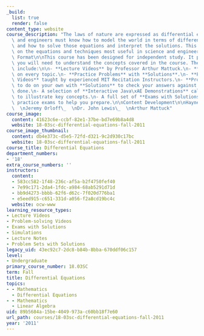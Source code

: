 ```yaml
---
_build:
  list: true
  render: false
content_type: website
course_description: "The laws of nature are expressed as differential equations. Scientists\
  \ and engineers must know how to model the world in terms of differential equations,\
  \ and how to solve those equations and interpret the solutions. This course focuses\
  \ on the equations and techniques most useful in science and engineering.\n\nCourse\
  \ Format\n\nThis course has been designed for independent study. It provides everything\
  \ you will need to understand the concepts covered in the course. The materials\
  \ include:\n\n- **Lecture Videos** by Professor Arthur Mattuck.\n- **Course Notes**\
  \ on every topic.\n- **Practice Problems** with **Solutions**.\n- **Problem Solving\
  \ Videos** taught by experienced MIT Recitation Instructors.\n- **Problem Sets**\
  \ to do on your own with **Solutions** to check your answers against when you're\
  \ done.\n- A selection of **Interactive Java\xAE Demonstrations** called _Mathlets_\
  \ to illustrate key concepts.\n- A full set of **Exams with Solutions**, including\
  \ practice exams to help you prepare.\n\nContent Development\n\nHaynes Miller\_\
  \  \nJeremy Orloff\_  \nDr. John Lewis\_  \nArthur Mattuck"
course_image:
  content: 41623c6e-ccbf-82e1-37be-bd7e69b8a4d8
  website: 18-03sc-differential-equations-fall-2011
course_image_thumbnail:
  content: db4e373c-d5e5-72fd-d321-9c2d930c17bc
  website: 18-03sc-differential-equations-fall-2011
course_title: Differential Equations
department_numbers:
- '18'
extra_course_numbers: ''
instructors:
  content:
  - 583cc582-1f48-236c-af5a-b2f4750fef40
  - 7e99c171-2da4-1fdc-a984-68ab5291d71d
  - bb9d4273-bbbb-62f6-d62c-7f020d776ba1
  - e5eed915-c651-331d-a056-f2a8cd19bc4c
  website: ocw-www
learning_resource_types:
- Lecture Videos
- Problem-solving Videos
- Exams with Solutions
- Simulations
- Lecture Notes
- Problem Sets with Solutions
legacy_uid: 43ec92c7-2dc8-b84b-8bba-670ddf06c157
level:
- Undergraduate
primary_course_number: 18.03SC
term: Fall
title: Differential Equations
topics:
- - Mathematics
  - Differential Equations
- - Mathematics
  - Linear Algebra
uid: 89b5684a-15be-4049-973a-c60bb18f7e60
url_path: courses/18-03sc-differential-equations-fall-2011
year: '2011'
---
```

